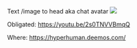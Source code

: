 
Text /image to head aka chat avatar
![](https://i.imgur.com/NxHkfpS.png)

Obligated:
https://youtu.be/2s0TNVVBmqQ

Where:
https://hyperhuman.deemos.com/
